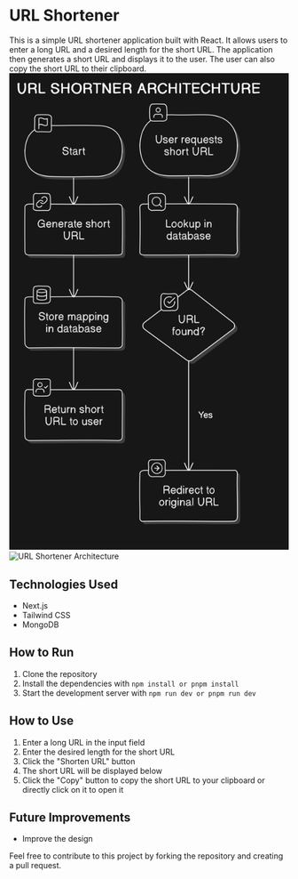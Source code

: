 # URL Shortener

This is a simple URL shortener application built with React. It allows users to enter a long URL and a desired length for the short URL. The application then generates a short URL and displays it to the user. The user can also copy the short URL to their clipboard.
![URL Shortener Architecture](/public/url-shortener-design.png)
![URL Shortener Architecture]('https://github.com/devdaim6/URL-shortener/tree/main/public/url-shortener-design.png')

## Technologies Used

- Next.js
- Tailwind CSS
- MongoDB

## How to Run

1. Clone the repository
2. Install the dependencies with `npm install or pnpm install`
3. Start the development server with `npm run dev or pnpm run dev`

## How to Use

1. Enter a long URL in the input field
2. Enter the desired length for the short URL
3. Click the "Shorten URL" button
4. The short URL will be displayed below
5. Click the "Copy" button to copy the short URL to your clipboard or directly click on it to open it

## Future Improvements

- Improve the design

Feel free to contribute to this project by forking the repository and creating a pull request.
